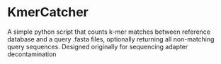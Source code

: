# KmerCatcher
A simple python script that counts k-mer matches between reference database and a query .fasta files, optionally returning all non-matching query sequences. Designed originally for sequencing adapter decontamination
